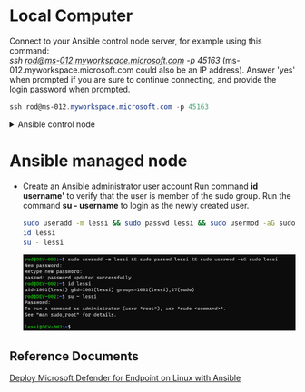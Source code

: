# Local Computer
Connect to your Ansible control node server, for example using this command:<br>
_ssh rod@ms-012.myworkspace.microsoft.com -p 45163_ (ms-012.myworkspace.microsoft.com could also be an IP address). Answer 'yes' when prompted if you are sure to continue connecting, and provide the login password when prompted.<br>
```PowerShell
ssh rod@ms-012.myworkspace.microsoft.com -p 45163
```
<details>
        <summary>Ansible control node</summary>


        Update and upgrade the server
        ```bash
        sudo apt update && sudo apt upgrade
        ```
        View the hostname
        ```bash
        hostname
        ```
        View the fully qualified domain name (FQDN) of the host
        ```bash
        hostname --fqdn
        ```
        View the detail of the server using _lsb_release -a_'. Notice the Linux distribution, the release (version), and the codename.
        ```bash
        lsb_release -a
        ```
        Create a private/public key pair that you use to automate tasks using Ansible
        ```bash
        ssh-keygen -t rsa -C "ControlNodeKey" -f ansible/ControlNode
        sudo vim ~/.ssh/config (add the following line: IdentityFile ~/.ssh/ControlNode)
        ```
        Create folder in your working directory named ansible
        ```bash
        mkdir ansible
        ```
        Create a file named hosts and add your Linux devices to the file
        ```bash
        sudo vim ansible/hosts
        ```
</details>

# Ansible managed node

* Create an Ansible administrator user account
Run command __id username'__ to verify that the user is member of the sudo group.
Run the command __su - username__ to login as the newly created user.

    ```bash
    sudo useradd -m lessi && sudo passwd lessi && sudo usermod -aG sudo lessi
    id lessi
    su - lessi
    ```
    ![Create admin user](/image-1.png)



## Reference Documents
[Deploy Microsoft Defender for Endpoint on Linux with Ansible](https://learn.microsoft.com/en-us/microsoft-365/security/defender-endpoint/linux-install-with-ansible?view=o365-worldwide)



